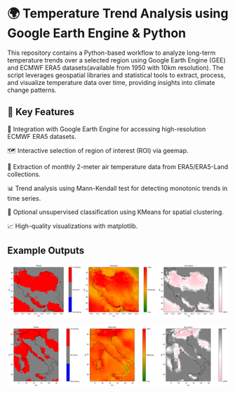 # 🌍 Temperature Trend Analysis using Google Earth Engine & Python
This repository contains a Python-based workflow to analyze long-term temperature trends over a selected region using Google Earth Engine (GEE) and ECMWF ERA5 datasets(available from 1950 with 10km resolution). The script leverages geospatial libraries and statistical tools to extract, process, and visualize temperature data over time, providing insights into climate change patterns.



## 🚀 Key Features

📡 Integration with Google Earth Engine for accessing high-resolution ECMWF ERA5 datasets.

🗺️ Interactive selection of region of interest (ROI) via geemap.

🧊 Extraction of monthly 2-meter air temperature data from ERA5/ERA5-Land collections.

📊 Trend analysis using Mann-Kendall test for detecting monotonic trends in time series.

🤖 Optional unsupervised classification using KMeans for spatial clustering.

📈 High-quality visualizations with matplotlib.



## Example Outputs

![image alt](https://github.com/SaeidDaliriSusefi/Air-Temperature-Monitoring/blob/f3aef3564f6d9b1e43a33ee823bf69ed160656ec/Images/Ex1.png)


![image alt](https://github.com/SaeidDaliriSusefi/Air-Temperature-Monitoring/blob/288f6a3fd2f228259e31e0fa51c832c30edf6473/Images/Ex2.png)
